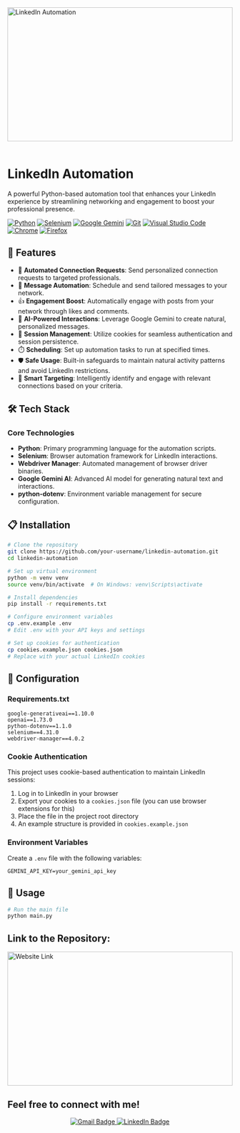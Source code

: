 
<img src="https://www.logo.wine/a/logo/LinkedIn/LinkedIn-Wordmark-White-Dark-Background-Logo.wine.svg" alt="LinkedIn Automation" style="width:100%; height:300px; object-fit: cover;">
<br><br>

# LinkedIn Automation

A powerful Python-based automation tool that enhances your LinkedIn experience by streamlining networking and engagement to boost your professional presence.

[![Python](https://img.shields.io/badge/Python-3776AB?logo=python&logoColor=fff)](#)
[![Selenium](https://img.shields.io/badge/Selenium-43B02A?logo=selenium&logoColor=white)](#)
[![Google Gemini](https://img.shields.io/badge/Google%20Gemini-4285F4?logo=google&logoColor=white)](#)
[![Git](https://img.shields.io/badge/Git-F05032?logo=git&logoColor=fff)](#)
[![Visual Studio Code](https://custom-icon-badges.demolab.com/badge/Visual%20Studio%20Code-0078d7.svg?logo=vsc&logoColor=white)](#)
[![Chrome](https://img.shields.io/badge/Google%20Chrome-4285F4?logo=GoogleChrome&logoColor=white)](#)
[![Firefox](https://img.shields.io/badge/Firefox-FF7139?logo=Firefox&logoColor=white)](#)

## 🚀 Features

- 🔗 **Automated Connection Requests**: Send personalized connection requests to targeted professionals.
- 💬 **Message Automation**: Schedule and send tailored messages to your network.
- 👍 **Engagement Boost**: Automatically engage with posts from your network through likes and comments.
- 🤖 **AI-Powered Interactions**: Leverage Google Gemini to create natural, personalized messages.
- 🔄 **Session Management**: Utilize cookies for seamless authentication and session persistence.
- ⏱️ **Scheduling**: Set up automation tasks to run at specified times.
- 🛡️ **Safe Usage**: Built-in safeguards to maintain natural activity patterns and avoid LinkedIn restrictions.
- 🧠 **Smart Targeting**: Intelligently identify and engage with relevant connections based on your criteria.

## 🛠️ Tech Stack

### Core Technologies

- **Python**: Primary programming language for the automation scripts.
- **Selenium**: Browser automation framework for LinkedIn interactions.
- **Webdriver Manager**: Automated management of browser driver binaries.
- **Google Gemini AI**: Advanced AI model for generating natural text and interactions.
- **python-dotenv**: Environment variable management for secure configuration.

## 📋 Installation

```bash
# Clone the repository
git clone https://github.com/your-username/linkedin-automation.git
cd linkedin-automation

# Set up virtual environment
python -m venv venv
source venv/bin/activate  # On Windows: venv\Scripts\activate

# Install dependencies
pip install -r requirements.txt

# Configure environment variables
cp .env.example .env
# Edit .env with your API keys and settings

# Set up cookies for authentication
cp cookies.example.json cookies.json
# Replace with your actual LinkedIn cookies
```

## 🔧 Configuration

### Requirements.txt

```
google-generativeai==1.10.0
openai==1.73.0
python-dotenv==1.1.0
selenium==4.31.0
webdriver-manager==4.0.2
```

### Cookie Authentication

This project uses cookie-based authentication to maintain LinkedIn sessions:

1. Log in to LinkedIn in your browser
2. Export your cookies to a `cookies.json` file (you can use browser extensions for this)
3. Place the file in the project root directory
4. An example structure is provided in `cookies.example.json`

### Environment Variables

Create a `.env` file with the following variables:

```
GEMINI_API_KEY=your_gemini_api_key
```

## 📝 Usage

```bash
# Run the main file
python main.py

```

## Link to the Repository:

<a href="https://github.com/PacemakerX/LinkedIntel.git">
  <img src="https://github.com/Anmol-Baranwal/Cool-GIFs-For-GitHub/assets/74038190/993370af-11f4-48e7-9e0d-e5b79c2e7890" alt="Website Link" style="width:100%; height:300px; object-fit: cover;">
</a>

## Feel free to connect with me!

<p align="center">
  <a href="mailto:sparsh.officialwork@gmail.com">
    <img src="https://img.shields.io/badge/Gmail-sparsh.officialwork@gmail.com-D14836?style=for-the-badge&logo=gmail&logoColor=white" alt="Gmail Badge" />
  </a>
  <a href="https://www.linkedin.com/in/sparshsoni">
    <img src="https://img.shields.io/badge/LinkedIn-Connect-blue?style=for-the-badge&logo=linkedin&logoColor=white" alt="LinkedIn Badge" />
  </a>
</p>
